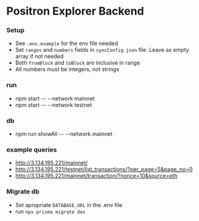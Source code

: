 # Positron Explorer Backend

### Setup
- See `.env.example` for the env file needed
- Set `ranges` and `numbers` fields in `syncConfig.json` file. Leave as empty array if not needed
- Both `fromBlock` and `toBlock` are inclusive in range
- All numbers must be integers, not strings

### run
- npm start -- --network mainnet
- npm start -- --network testnet

### db
- npm run showAll -- --network mainnet

### example queries
- http://3.134.195.221/mainnet/
- http://3.134.195.221/testnet/list_transactions/?per_page=5&page_no=0
- http://3.134.195.221/mainnet/transaction/?nonce=10&source=eth

### Migrate db
- Set apropriate `DATABASE_URL` in the .env file
- run `npx prisma migrate dev`